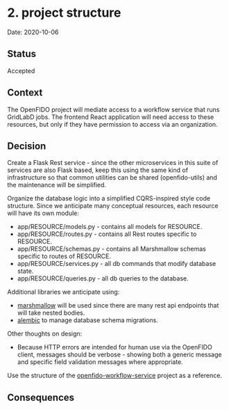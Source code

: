 # 2. project structure

Date: 2020-10-06

## Status

Accepted

## Context

The OpenFIDO project will mediate access to a workflow service that runs
GridLabD jobs. The frontend React application will need access to these
resources, but only if they have permission to access via an organization.

## Decision

Create a Flask Rest service - since the other microservices in this suite of
services are also Flask based, keep this using the same kind of infrastructure
so that common utilities can be shared (openfido-utils) and the maintenance will
be simplified.

Organize the database logic into a simplified CQRS-inspired style code
structure. Since we anticipate many conceptual resources, each resource will
have its own module:
 * app/RESOURCE/models.py - contains all models for RESOURCE.
 * app/RESOURCE/routes.py - contains all Rest routes specific to RESOURCE.
 * app/RESOURCE/schemas.py - contains all Marshmallow schemas specific to routes of RESOURCE.
 * app/RESOURCE/services.py - all db commands that modify database state.
 * app/RESOURCE/queries.py - all db queries to the database.

Additional libraries we anticipate using:
 * [marshmallow](https://marshmallow.readthedocs.io/en/stable/) will be used since there are many rest api endpoints that will take nested bodies.
 * [alembic](https://alembic.sqlalchemy.org/en/latest/) to manage database schema migrations.

Other thoughts on design:
 * Because HTTP errors are intended for human use via the OpenFIDO client, messages should be verbose - showing both a generic message and specific field validation messages where appropriate.

Use the structure of the [openfido-workflow-service](https://github.com/slacgismo/openfido-workflow-service) project as a reference.

## Consequences
